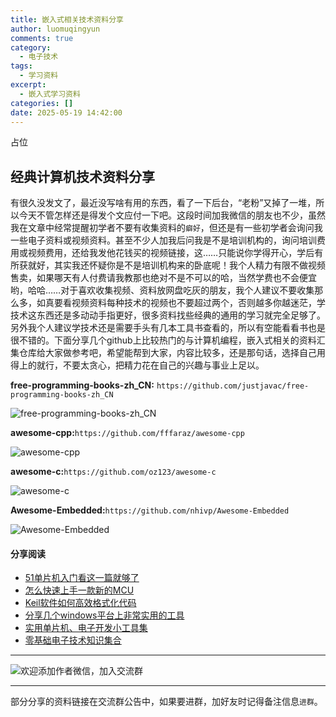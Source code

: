 ```yaml
---
title: 嵌入式相关技术资料分享
author: luomuqingyun
comments: true
category:
  - 电子技术
tags:
  - 学习资料
excerpt:
  - 嵌入式学习资料
categories: []
date: 2025-05-19 14:42:00
---
```

占位
## 经典计算机技术资料分享
有很久没发文了，最近没写啥有用的东西，看了一下后台，“老粉”又掉了一堆，所以今天不管怎样还是得发个文应付一下吧。这段时间加我微信的朋友也不少，虽然我在文章中经常提醒初学者不要有收集资料的`癖好`，但还是有一些初学者会询问我一些电子资料或视频资料。甚至不少人加我后问我是不是培训机构的，询问培训费用或视频费用，还给我发他花钱买的视频链接，这……只能说你学得开心，学后有所获就好，其实我还怀疑你是不是培训机构来的卧底呢！我个人精力有限不做视频售卖，如果哪天有人付费请我教那也绝对不是不可以的哈，当然学费也不会便宜哟，哈哈……对于喜欢收集视频、资料放网盘吃灰的朋友，我个人建议不要收集那么多，如真要看视频资料每种技术的视频也不要超过两个，否则越多你越迷茫，学技术这东西还是多动动手指更好，很多资料找些经典的通用的学习就完全足够了。另外我个人建议学技术还是需要手头有几本工具书查看的，所以有空能看看书也是很不错的。下面分享几个github上比较热门的与计算机编程，嵌入式相关的资料汇集仓库给大家做参考吧，希望能帮到大家，内容比较多，还是那句话，选择自己用得上的就行，不要太贪心，把精力花在自己的兴趣与事业上足以。

**free-programming-books-zh_CN:** `https://github.com/justjavac/free-programming-books-zh_CN`

![free-programming-books-zh_CN](https://files.mdnice.com/user/38598/51c33edf-a44b-44d7-a66d-49e4ab0faf69.png)

**awesome-cpp:**`https://github.com/fffaraz/awesome-cpp`

![awesome-cpp](https://files.mdnice.com/user/38598/70be5c66-d4f3-42aa-b450-7e9ec257b90f.png)

**awesome-c:**`https://github.com/oz123/awesome-c`

![awesome-c](https://files.mdnice.com/user/38598/f2eb72ab-2574-4f3c-8d7f-ab11cd333bf9.png)

**Awesome-Embedded:**`https://github.com/nhivp/Awesome-Embedded`

![Awesome-Embedded](https://files.mdnice.com/user/38598/7657b07f-98e6-4561-bb06-5d1e3331e6f5.png)


#### 分享阅读
- [51单片机入门看这一篇就够了](https://mp.weixin.qq.com/s?__biz=MzI1OTQ4MTg4Ng==&mid=2247485523&idx=1&sn=b7fcd1b86e2467d6f03b1a520c39bb06&chksm=ea790022dd0e893452c4994fa16d63111b16d9878c303712f695b58b7af360b7b18c1ed4b201&token=1711068967&lang=zh_CN#rd)
- [怎么快速上手一款新的MCU](https://mp.weixin.qq.com/s?__biz=MzI1OTQ4MTg4Ng==&mid=2247485581&idx=1&sn=b36e6536717774f7931c7aa93d5b237a&chksm=ea7900fcdd0e89ea0db13737720edc996fcb3fdbab3e43b4a92316240ac66d4b5a8bf9a07e78&token=466212876&lang=zh_CN#rd)
- [Keil软件如何高效格式化代码](https://mp.weixin.qq.com/s?__biz=MzI1OTQ4MTg4Ng==&mid=2247485572&idx=1&sn=17cefa35d9d660083d419a7e9b6db6f7&chksm=ea7900f5dd0e89e35b65ba26354cc69ad24f686d8e18abd34e0932567a9345e8c9ed653eee6b&token=1711068967&lang=zh_CN#rd)
- [分享几个windows平台上非常实用的工具](https://mp.weixin.qq.com/s?__biz=MzI1OTQ4MTg4Ng==&mid=2247485420&idx=2&sn=728ca4abbadf7caf51c392e7d7045cbe&chksm=ea790f9ddd0e868b9fa162c80db1876199845f387bbe851c8d38a4e8412329ae635916c13cfb&token=1711068967&lang=zh_CN#rd)
- [实用单片机、电子开发小工具集](https://mp.weixin.qq.com/s?__biz=MzI1OTQ4MTg4Ng==&mid=2247485606&idx=1&sn=2b433faa2e436fc762dc538c9cf3fe14&chksm=ea7900d7dd0e89c169f8948ff3d423016c8f51f1c914eb7b0d20cba8145b9ffa54815915d67b&token=1580674001&lang=zh_CN#rd)
- [零基础电子技术知识集合](https://mp.weixin.qq.com/s?__biz=MzI1OTQ4MTg4Ng==&mid=2247485689&idx=4&sn=211c2d0871a19c5e92cdf0c34f01d96b&chksm=ea790088dd0e899e3042a649a346bc98e94189d1fd18da2b954a7ddb781582dc2d0a82e07f4d&token=970763775&lang=zh_CN#rd)
----

![欢迎添加作者微信，加入交流群](https://files.mdnice.com/user/38598/37e7b97e-a5c7-44d1-9e48-bbe22ab3141d.jpg)

----
部分分享的资料链接在交流群公告中，如果要进群，加好友时记得备注信息`进群`。